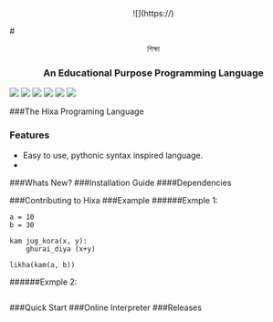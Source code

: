<center>![](https://)</center>

#<center>শিক্ষা</center>

### <center> An Educational Purpose Programming Language</center>

![](https://img.shields.io/github/stars/pandao/editor.md.svg) ![](https://img.shields.io/github/forks/pandao/editor.md.svg) ![](https://img.shields.io/github/tag/pandao/editor.md.svg) ![](https://img.shields.io/github/release/pandao/editor.md.svg) ![](https://img.shields.io/github/issues/pandao/editor.md.svg) ![](https://img.shields.io/bower/v/editor.md.svg)

###The Hixa Programing Language

### Features

- Easy to use, pythonic syntax inspired language.
-

###Whats New?
###Installation Guide
####Dependencies

###Contributing to Hixa
###Example
######Exmple 1:

```
a = 10
b = 30

kam jug_kora(x, y):
	ghurai_diya (x+y)

likha(kam(a, b))
```

######Exmple 2:

```

```

###Quick Start
###Online Interpreter
###Releases
